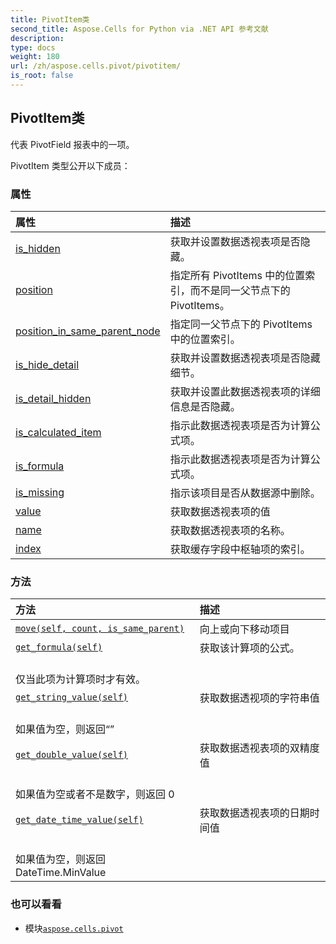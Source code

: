 ```yaml
---
title: PivotItem类
second_title: Aspose.Cells for Python via .NET API 参考文献
description:
type: docs
weight: 180
url: /zh/aspose.cells.pivot/pivotitem/
is_root: false
---
```

## PivotItem类
代表 PivotField 报表中的一项。



PivotItem 类型公开以下成员：

### 属性
|属性|描述|
| :- | :- |
| [is_hidden](/cells/python-net/zh/aspose.cells.pivot/pivotitem/is_hidden) |获取并设置数据透视表项是否隐藏。|
| [position](/cells/python-net/zh/aspose.cells.pivot/pivotitem/position) |指定所有 PivotItems 中的位置索引，而不是同一父节点下的 PivotItems。|
| [position_in_same_parent_node](/cells/python-net/zh/aspose.cells.pivot/pivotitem/position_in_same_parent_node) |指定同一父节点下的 PivotItems 中的位置索引。|
| [is_hide_detail](/cells/python-net/zh/aspose.cells.pivot/pivotitem/is_hide_detail) |获取并设置数据透视表项是否隐藏细节。|
| [is_detail_hidden](/cells/python-net/zh/aspose.cells.pivot/pivotitem/is_detail_hidden) |获取并设置此数据透视表项的详细信息是否隐藏。|
| [is_calculated_item](/cells/python-net/zh/aspose.cells.pivot/pivotitem/is_calculated_item) |指示此数据透视表项是否为计算公式项。|
| [is_formula](/cells/python-net/zh/aspose.cells.pivot/pivotitem/is_formula) |指示此数据透视表项是否为计算公式项。|
| [is_missing](/cells/python-net/zh/aspose.cells.pivot/pivotitem/is_missing) |指示该项目是否从数据源中删除。|
| [value](/cells/python-net/zh/aspose.cells.pivot/pivotitem/value) |获取数据透视表项的值|
| [name](/cells/python-net/zh/aspose.cells.pivot/pivotitem/name) |获取数据透视表项的名称。|
| [index](/cells/python-net/zh/aspose.cells.pivot/pivotitem/index) |获取缓存字段中枢轴项的索引。|


### 方法
|方法|描述|
| :- | :- |
| [`move(self, count, is_same_parent)`](/cells/python-net/zh/aspose.cells.pivot/pivotitem/move/#int-bool) |向上或向下移动项目|
| [`get_formula(self)`](/cells/python-net/zh/aspose.cells.pivot/pivotitem/get_formula/#) |获取该计算项的公式。<br/>仅当此项为计算项时才有效。|
| [`get_string_value(self)`](/cells/python-net/zh/aspose.cells.pivot/pivotitem/get_string_value/#) |获取数据透视项的字符串值<br/>如果值为空，则返回“”|
| [`get_double_value(self)`](/cells/python-net/zh/aspose.cells.pivot/pivotitem/get_double_value/#) |获取数据透视表项的双精度值<br/>如果值为空或者不是数字，则返回 0|
| [`get_date_time_value(self)`](/cells/python-net/zh/aspose.cells.pivot/pivotitem/get_date_time_value/#) |获取数据透视表项的日期时间值<br/>如果值为空，则返回 DateTime.MinValue|



### 也可以看看
* 模块[`aspose.cells.pivot`](..)
